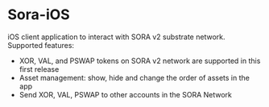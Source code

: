 # Sora-iOS
iOS client application to interact with SORA v2 substrate network.
Supported features:
- XOR, VAL, and PSWAP tokens on SORA v2 network are supported in this first release
- Asset management: show, hide and change the order of assets in the app
- Send XOR, VAL, PSWAP to other accounts in the SORA Network
